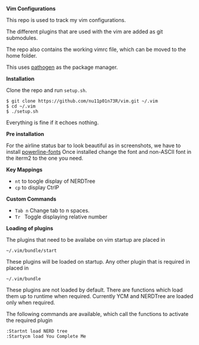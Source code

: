 **Vim Configurations**

This repo is used to track my vim configurations. 

The different plugins that are used with the vim
are added as git submodules.

The repo also contains the working vimrc file, which
can be moved to the home folder.

This uses [pathogen](https://github.com/tpope/vim-pathogen)
as the package manager.

**Installation**

Clone the repo and run `setup.sh`.

```
$ git clone https://github.com/nu11p01n73R/vim.git ~/.vim
$ cd ~/.vim
$ ./setup.sh
```

Everything is fine if it echoes nothing.

**Pre installation**

For the airline status bar to look beautiful as in screenshots, 
we have to install [powerline-fonts](https://github.com/powerline/fonts)
Once installed change the font and non-ASCII font in the iterm2
to the one you need. 

**Key Mappings**

- `nt` to toogle display of NERDTree
- `cp` to display CtrlP

**Custom Commands**

- `Tab n` Change tab to n spaces.
- `Tr ` Toggle displaying relative number

**Loading of plugins**

The plugins that need to be availabe on vim startup are placed in 

```
~/.vim/bundle/start
```

These plugins will be loaded on startup. Any other plugin that is 
required in placed in 

```
~/.vim/bundle
```

These plugins are not loaded by default. There are functions which 
load them up to runtime when required. Currently YCM and NERDTree are
loaded only when required.

The following commands are available, which call the functions to activate
the required plugin
```
:Startnt load NERD tree
:Startycm load You Complete Me
```
